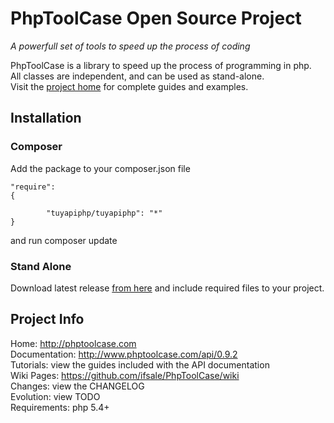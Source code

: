 
# PhpToolCase Open Source Project

*A powerfull set of tools to speed up the process of coding*

PhpToolCase is a library to speed up the process of programming in php.<br>
All classes are independent, and can be used as stand-alone.<br>
Visit the [project home](http://phptoolcase.com) for complete guides and examples.

## Installation

### Composer

Add the package to your composer.json file

```
"require": 
{

        "tuyapiphp/tuyapiphp": "*"
}
```

and run composer update

### Stand Alone 

Download latest release [from here](https://github.com/ifsale/PhpToolCase/releases/) and include required files to your project.<br>

## Project Info
 
Home: http://phptoolcase.com<br>
Documentation: http://www.phptoolcase.com/api/0.9.2<br>
Tutorials: view the guides included with the API documentation<br>
Wiki Pages: https://github.com/ifsale/PhpToolCase/wiki<br>
Changes: view the CHANGELOG<br>
Evolution: view TODO<br>
Requirements: php 5.4+
